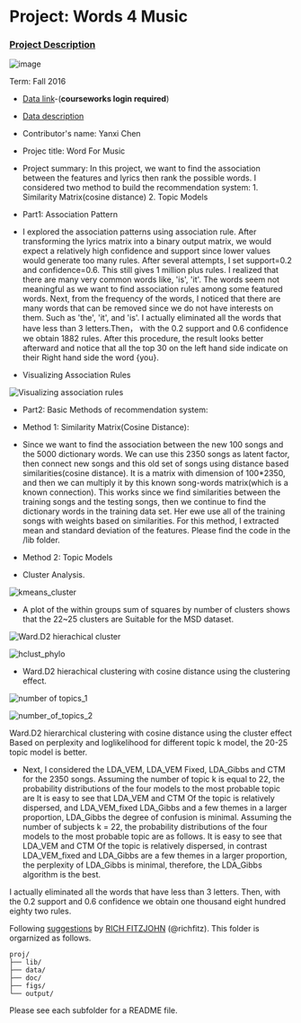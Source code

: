# Project: Words 4 Music

### [Project Description](doc/Project4_desc.md)

![image](http://cdn.newsapi.com.au/image/v1/f7131c018870330120dbe4b73bb7695c?width=650)

Term: Fall 2016

+ [Data link](https://courseworks2.columbia.edu/courses/11849/files/folder/Project_Files?preview=763391)-(**courseworks login required**)
+ [Data description](doc/readme.html)
+ Contributor's name: Yanxi Chen
+ Projec title: Word For Music
+ Project summary: In this project, we want to find the association between the features and lyrics then rank the possible words. I considered two method to build the recommendation system: 1. Similarity Matrix(cosine distance) 2. Topic Models

+ Part1: Association Pattern

+ I explored the association patterns using association rule. After transforming the lyrics matrix into a binary output matrix, we would expect a relatively high confidence and support since lower values would generate too many rules. After several attempts, I set support=0.2 and confidence=0.6. This still gives 1 million plus rules. I realized that there are many very common words like, 'is', 'it'. The words seem not meaningful as we want to find association rules among some featured words. Next, from the frequency of the words, I noticed that there are many words that can be removed since we do not have interests on them. Such as 'the', 'it', and 'is'. I actually eliminated all the words that have less than 3 letters.Then， with the 0.2 support and 0.6 confidence we obtain 1882 rules. After this procedure, the result looks better afterward and notice that all the top 30 on the left hand side indicate on their Right hand side the word {you}. 


+ Visualizing Association Rules


![Visualizing association rules]( https://github.com/TZstatsADS/Fall2016-proj4-Jessrinachen/blob/master/figs/visualizing%20association%20rules.png)


+ Part2: Basic Methods of recommendation system:

+ Method 1: Similarity Matrix(Cosine Distance):

+ Since we want to find the association between the new 100 songs and the 5000 dictionary words. We can use this 2350 songs as latent factor, then connect new songs and this old set of songs using distance based similarities(cosine distance). It is a matrix with dimension of 100*2350, and then we can multiply it by this known song-words matrix(which is a known connection). This works since we find similarities between the training songs and the testing songs, then we continue to find the dictionary words in the training data set. Her ewe use all of the training songs with weights based on similarities. For this method, I extracted mean and standard deviation of the features. Please find the code in the /lib folder.

+ Method 2: Topic Models

+ Cluster Analysis. 


![kmeans_cluster](https://github.com/TZstatsADS/Fall2016-proj4-Jessrinachen/blob/master/figs/kmeans_cluster.png)


+ A plot of the within groups sum of squares by number of clusters shows that the 22~25 clusters are Suitable for the MSD dataset. 


![Ward.D2 hierachical cluster](https://github.com/TZstatsADS/Fall2016-proj4-Jessrinachen/blob/master/figs/hclust.png)

![hclust_phylo](https://github.com/TZstatsADS/Fall2016-proj4-Jessrinachen/blob/master/figs/hclust_phylo.png)

+ Ward.D2 hierachical clustering with cosine distance using the clustering effect.


![number of topics_1](https://github.com/TZstatsADS/Fall2016-proj4-Jessrinachen/blob/master/figs/Perplexity2_1gibbs5_100.png)

![number_of_topics_2](https://github.com/TZstatsADS/Fall2016-proj4-Jessrinachen/blob/master/figs/LogLikelihood2_gibbs5_100.png)



Ward.D2 hierarchical clustering with cosine distance using the cluster effect  Based on perplexity and loglikelihood for different topic k model, the 20-25 topic model is better.
+ Next, I considered the LDA_VEM, LDA_VEM Fixed, LDA_Gibbs and CTM for the 2350 songs. Assuming the number of topic k is equal to  22, the probability distributions of the four models to the most probable topic are It is easy to see that LDA_VEM and CTM Of the topic is relatively dispersed, and LDA_VEM_fixed LDA_Gibbs and a few themes in a larger proportion, LDA_Gibbs the degree of confusion is minimal. Assuming the number of subjects k = 22, the probability distributions of the four models to the most probable topic are as follows. It is easy to see that LDA_VEM and CTM Of the topic is relatively dispersed, in contrast LDA_VEM_fixed and LDA_Gibbs are a few themes in a larger proportion, the perplexity of LDA_Gibbs  is minimal, therefore, the LDA_Gibbs  algorithm is the best.

I actually eliminated all the words that have less than 3 letters. 
Then, with the 0.2 support and 0.6 confidence we obtain one thousand eight hundred eighty two rules.

Following [suggestions](http://nicercode.github.io/blog/2013-04-05-projects/) by [RICH FITZJOHN](http://nicercode.github.io/about/#Team) (@richfitz). This folder is orgarnized as follows.

```
proj/
├── lib/
├── data/
├── doc/
├── figs/
└── output/
```

Please see each subfolder for a README file.
